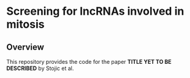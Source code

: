 # Screening for lncRNAs involved in mitosis

## Overview

This repository provides the code for the paper **TITLE YET TO BE DESCRIBED** by Stojic et al.
